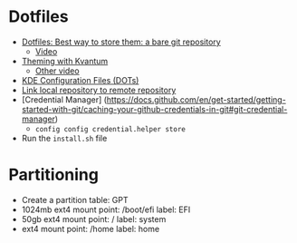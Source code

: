 # Dotfiles
- [Dotfiles: Best way to store them: a bare git repository ](https://www.atlassian.com/git/tutorials/dotfiles)
    - [Video](https://www.youtube.com/watch?v=tBoLDpTWVOM)
- [Theming with Kvantum](https://www.youtube.com/watch?v=R6C-RNhHMrE)
    - [Other video](https://duckduckgo.com/?q=make+kde+beautifull&t=newext&atb=v303-1&iax=videos&ia=videos&iai=https%3A%2F%2Fwww.youtube.com%2Fwatch%3Fv%3DR6C-RNhHMrE)
- [KDE Configuration Files (DOTs)](https://github.com/shalva97/kde-configuration-files)
- [Link local repository to remote repository]()
- [Credential Manager]
(https://docs.github.com/en/get-started/getting-started-with-git/caching-your-github-credentials-in-git#git-credential-manager)
    - `config config credential.helper store`
- Run the `install.sh` file


# Partitioning
- Create a partition table: GPT
- 1024mb ext4 mount point: /boot/efi label: EFI
- 50gb ext4 mount point: / label: system
- ext4 mount point: /home label: home
